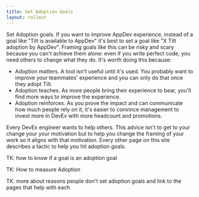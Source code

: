 ```yaml
---
title: Set Adoption Goals
layout: rollout
---
```


Set Adoption goals. If you want to improve AppDev experience, instead of a goal like "Tilt is available to AppDev" it's best to set a goal like "X Tilt adoption by AppDev". Framing goals like this can be risky and scary because you can't achieve them alone: even if you write perfect code, you need others to change what they do. It's worth doing this because:

* Adoption matters. A tool isn't useful until it's used. You probably want to improve your teammates' experience and you can only do that once they adopt Tilt.
* Adoption teaches. As more people bring their experience to bear, you'll find more ways to improve the experience.
* Adoption reinforces. As you prove the impact and can communicate how much people rely on it, it's easier to convince management to invest more in DevEx with more headcount and promotions.

Every DevEx engineer wants to help others. This advice isn't to get to your change your your motivation but to help you change the framing of your work so it aligns with that motivation. Every other page on this site describes a tactic to help you hit adoption goals.

TK: how to know if a goal is an adoption goal

TK: How to measure Adoption

TK: more about reasons people don't set adoption goals and link to the pages that help with each
